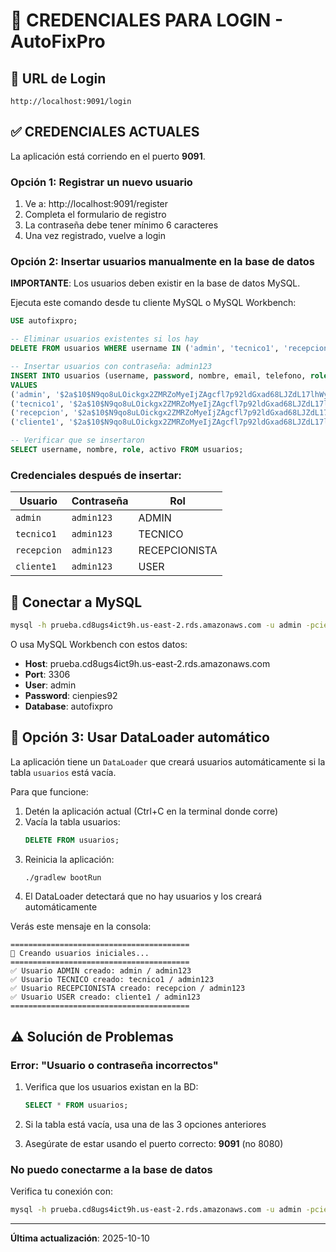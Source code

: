 # 🔐 CREDENCIALES PARA LOGIN - AutoFixPro

## 📍 URL de Login
```
http://localhost:9091/login
```

## ✅ CREDENCIALES ACTUALES

La aplicación está corriendo en el puerto **9091**.

### Opción 1: Registrar un nuevo usuario

1. Ve a: http://localhost:9091/register
2. Completa el formulario de registro
3. La contraseña debe tener mínimo 6 caracteres
4. Una vez registrado, vuelve a login

### Opción 2: Insertar usuarios manualmente en la base de datos

**IMPORTANTE**: Los usuarios deben existir en la base de datos MySQL.

Ejecuta este comando desde tu cliente MySQL o MySQL Workbench:

```sql
USE autofixpro;

-- Eliminar usuarios existentes si los hay
DELETE FROM usuarios WHERE username IN ('admin', 'tecnico1', 'recepcion', 'cliente1');

-- Insertar usuarios con contraseña: admin123
INSERT INTO usuarios (username, password, nombre, email, telefono, role, activo, fecha_creacion, ultima_actualizacion)
VALUES
('admin', '$2a$10$N9qo8uLOickgx2ZMRZoMyeIjZAgcfl7p92ldGxad68LJZdL17lhWy', 'Administrador del Sistema', 'admin@autofixpro.com', '+51999999999', 'ADMIN', TRUE, NOW(), NOW()),
('tecnico1', '$2a$10$N9qo8uLOickgx2ZMRZoMyeIjZAgcfl7p92ldGxad68LJZdL17lhWy', 'José Luis Ramírez', 'jose_luis@outlook.com', '+51965409978', 'TECNICO', TRUE, NOW(), NOW()),
('recepcion', '$2a$10$N9qo8uLOickgx2ZMRZoMyeIjZAgcfl7p92ldGxad68LJZdL17lhWy', 'María Recepción', 'recepcion@autofixpro.com', '+51988888888', 'RECEPCIONISTA', TRUE, NOW(), NOW()),
('cliente1', '$2a$10$N9qo8uLOickgx2ZMRZoMyeIjZAgcfl7p92ldGxad68LJZdL17lhWy', 'Juan Pérez García', 'juan.perez@email.com', '+51987654321', 'USER', TRUE, NOW(), NOW());

-- Verificar que se insertaron
SELECT username, nombre, role, activo FROM usuarios;
```

### Credenciales después de insertar:

| Usuario | Contraseña | Rol |
|---------|-----------|-----|
| `admin` | `admin123` | ADMIN |
| `tecnico1` | `admin123` | TECNICO |
| `recepcion` | `admin123` | RECEPCIONISTA |
| `cliente1` | `admin123` | USER |

## 🔧 Conectar a MySQL

```bash
mysql -h prueba.cd8ugs4ict9h.us-east-2.rds.amazonaws.com -u admin -pcienpies92 autofixpro
```

O usa MySQL Workbench con estos datos:
- **Host**: prueba.cd8ugs4ict9h.us-east-2.rds.amazonaws.com
- **Port**: 3306
- **User**: admin
- **Password**: cienpies92
- **Database**: autofixpro

## 📝 Opción 3: Usar DataLoader automático

La aplicación tiene un `DataLoader` que creará usuarios automáticamente si la tabla `usuarios` está vacía.

Para que funcione:

1. Detén la aplicación actual (Ctrl+C en la terminal donde corre)
2. Vacía la tabla usuarios:
   ```sql
   DELETE FROM usuarios;
   ```
3. Reinicia la aplicación:
   ```bash
   ./gradlew bootRun
   ```
4. El DataLoader detectará que no hay usuarios y los creará automáticamente

Verás este mensaje en la consola:
```
========================================
🔐 Creando usuarios iniciales...
========================================
✅ Usuario ADMIN creado: admin / admin123
✅ Usuario TECNICO creado: tecnico1 / admin123
✅ Usuario RECEPCIONISTA creado: recepcion / admin123
✅ Usuario USER creado: cliente1 / admin123
========================================
```

## ⚠️ Solución de Problemas

### Error: "Usuario o contraseña incorrectos"

1. Verifica que los usuarios existan en la BD:
   ```sql
   SELECT * FROM usuarios;
   ```

2. Si la tabla está vacía, usa una de las 3 opciones anteriores

3. Asegúrate de estar usando el puerto correcto: **9091** (no 8080)

### No puedo conectarme a la base de datos

Verifica tu conexión con:
```bash
mysql -h prueba.cd8ugs4ict9h.us-east-2.rds.amazonaws.com -u admin -pcienpies92 -e "SELECT 1"
```

---

**Última actualización**: 2025-10-10